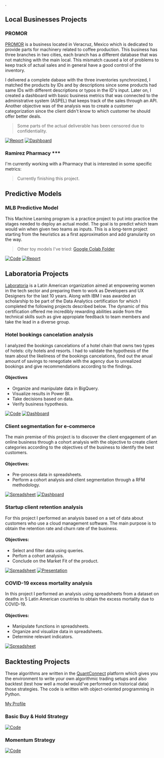  .

## Local Businesses Projects

### PROMOR
[PROMOR](https://promor.com.mx) is a business located in Veracruz, Mexico which is dedicated to provide parts for machinery related to coffee production.
This business has three branches in two cities, each branch has a different database that was not matching with the main local. This mismatch caused a lot of problems to keep track of actual sales and in general have a good control of the inventory.

I delivered a complete dabase with the three inventories synchronized, I matched the products by IDs and by descriptions since some products had same IDs with different descriptions or typos in the ID's input. Later on, I created a dashboard with basic business metrics that was connected to the administrative system (ASPEL) that keeps track of the sales through an API. Another objective was of the analysis was to create a customer categorization since the client didn't know to which customer he should offer better deals.

> Some parts of the actual deliverable has been censored due to confidentiality.

[![Report](https://i.ibb.co/4Mhcp9g/IMG-5646.png)](https://docs.google.com/spreadsheets/d/1ZbB07an2mklNE_1gVujuGXXZtEe_N16yXlmU3rGZLLk/edit?usp=sharing) [![Dashboard](https://i.ibb.co/D7C7dSb/IMG-5648.png)](https://docs.google.com/spreadsheets/d/1ZbB07an2mklNE_1gVujuGXXZtEe_N16yXlmU3rGZLLk/edit?usp=sharing)

### Ramirez Pharmacy ***

I'm currently working with a Pharmacy that is interested in some specific metrics:

> Currently finishing this project.

<!-- [![Report](https://i.ibb.co/4Mhcp9g/IMG-5646.png)](https://docs.google.com/spreadsheets/d/1ZbB07an2mklNE_1gVujuGXXZtEe_N16yXlmU3rGZLLk/edit?usp=sharing) [![Dashboard](https://i.ibb.co/D7C7dSb/IMG-5648.png)](https://docs.google.com/spreadsheets/d/1ZbB07an2mklNE_1gVujuGXXZtEe_N16yXlmU3rGZLLk/edit?usp=sharing)-->

## Predictive Models

### MLB Predictive Model

This Machine Learning program is a practice project to put into practice the stages needed to deploy an actual model. The goal is to predict which team would win when given two teams as inputs. This is a long-term project starting from the heuristics as a first approximation and add granularity on the way.

> Other toy models I've tried: [Google Colab Folder](https://drive.google.com/drive/folders/1y3qT1_8lJH5UQegwCdfMF36Mj2D3973q)

[![Code](https://i.ibb.co/BTJmdKB/IMG-5650.png)](https://colab.research.google.com/drive/1q3MHa6aR42RO2Oi57NQQaj4PcJbPJbSo?usp=sharing) [![Report](https://i.ibb.co/4Mhcp9g/IMG-5646.png)](https://docs.google.com/document/d/1QmgKjw-mA4BUdXz2Nuglfu4niZjQxBFn05iG_XWR9-k/edit?usp=sharing)

## Laboratoria Projects

[Laboratoria](https://www.laboratoria.la/en) is a Latin American organization aimed at empowering women in the tech sector and preparing them to work as Developers and UX Designers for the last 10 years. Along with IBM I was awarded an scholarship to be part of the Data Analytics certification for which I completed the following projects described below. The dynamic of this certification offered me incredibly rewarding abilities aside from the technical skills such as give appropiate feedback to team members and take the lead in a diverse group.

### Hotel bookings cancelation analysis

I analyzed the bookings cancelations of a hotel chain that owns two types of hotels: city hotels and resorts. I had to validate the hypothesis of the team about the likeliness of the bookings cancelations, find out the anual amount of savings to renegotiate with the agency due to unrealized bookings and give recommendations according to the findings.

#### Objectives
  - Organize and manipulate data in BigQuery.
  - Visualize results in Power BI.
  - Take decisions based on data.
  - Verify business hypothesis.

[![Code](https://i.ibb.co/BTJmdKB/IMG-5650.png)](https://i.ibb.co/FJrMKm6/IMG-5844.jpg) [![Dashboard](https://i.ibb.co/D7C7dSb/IMG-5648.png)](https://public.tableau.com/views/CancelacionesHoteleras/Dashboard1?:language=es-ES&publish=yes&:display_count=n&:origin=viz_share_link)

### Client segmentation for e-commerce

The main premise of this project is to discover the client engagement of an online business through a cohort analysis with the objective to create client categories according to the objectives of the business to identify the best customers.

#### Objectives:
  - Pre-process data in spreadsheets.
  - Perform a cohort analysis and client segmentation through a RFM methodology.

[![Spreadsheet](https://i.ibb.co/tZ80yS2/IMG-5652.png)](https://docs.google.com/spreadsheets/d/1Fnc8J67xPdacnAQesGHWQTGlq-DqtezNb9ANnGFwK6M/edit?usp=sharing) [![Dashboard](https://i.ibb.co/D7C7dSb/IMG-5648.png)](https://datastudio.google.com/reporting/f5e05ee7-ddb1-49b4-9020-27d00dbf3862)

### Startup client retention analysis

For this project I performed an analysis based on a set of data about customers who use a cloud management software. The main purpose is to obtain the retention rate and churn rate of the business.

#### Objectives:
  - Select and filter data using queries.
  - Perfom a cohort analysis.
  - Conclude on the Market Fit of the product.

[![Spreadsheet](https://i.ibb.co/tZ80yS2/IMG-5652.png)](https://drive.google.com/drive/folders/1T_Ge-pKHu73sNytZMQMyHKUAmKRqL2hB?usp=sharing) [![Presentation](https://i.ibb.co/D7C7dSb/IMG-5648.png)](https://docdro.id/CEpi1ts)

### COVID-19 excess mortality analysis

In this project I performed an analysis using spreadsheets from a dataset on deaths in 5 Latin American countries to obtain the excess mortality due to COVID-19. 

#### Objectives:
  - Manipulate functions in spreadsheets.
  - Organize and visualize data in spreadsheets.
  - Determine relevant indicators.

[![Spreadsheet](https://i.ibb.co/tZ80yS2/IMG-5652.png)](https://docs.google.com/spreadsheets/d/1ZbB07an2mklNE_1gVujuGXXZtEe_N16yXlmU3rGZLLk/edit?usp=sharing)

## Backtesting Projects

These algorithms are written in the [QuantConnect](https://www.quantconnect.com) platform which gives you the environment to write your own algorithmic trading setups and also backtest (test how well a model would've performed on historical data) those strategies. The code is written with object-oriented programming in Python.

[My Profile](https://www.quantconnect.com/u/sinai-o_1)

### Basic Buy & Hold Strategy 

[![Code](https://i.ibb.co/BTJmdKB/IMG-5650.png)](https://i.ibb.co/pX8LpgM/IMG-5846.jpg)

### Momentum Strategy 

[![Code](https://i.ibb.co/BTJmdKB/IMG-5650.png)](https://i.ibb.co/tD0kQs1/IMG-5845.jpg)
